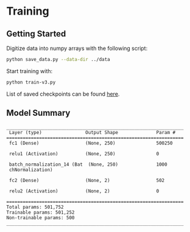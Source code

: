 # Training

## Getting Started

Digitize data into numpy arrays with the following script:

```bash
python save_data.py --data-dir ../data
```

Start training with:

```bash
python train-v3.py
```

List of saved checkpoints can be found [here](https://fermicloud-my.sharepoint.com/:f:/g/personal/jcampos_services_fnal_gov/Eneb82SL2s5ItPpzcefppf0B6uPbiELoxlybgFL-i4HU_w?e=og90Lf).

## Model Summary

```text
_________________________________________________________________
 Layer (type)                Output Shape              Param #   
=================================================================
 fc1 (Dense)                 (None, 250)               500250    
                                                                 
 relu1 (Activation)          (None, 250)               0         
                                                                 
 batch_normalization_14 (Bat  (None, 250)              1000      
 chNormalization)                                                
                                                                 
 fc2 (Dense)                 (None, 2)                 502       
                                                                 
 relu2 (Activation)          (None, 2)                 0         
                                                                 
=================================================================
Total params: 501,752
Trainable params: 501,252
Non-trainable params: 500
_________________________________________________________________
```
